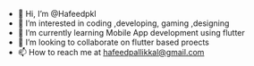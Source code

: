 - 👋 Hi, I’m @Hafeedpkl
- 👀 I’m interested in coding ,developing, gaming ,designing
- 🌱 I’m currently learning Mobile App development using flutter
- 💞️ I’m looking to collaborate on flutter based proects
- 📫 How to reach me at hafeedpallikkal@gmail.com

<!---
Hafeedpkl/Hafeedpkl is a ✨ special ✨ repository because its `README.md` (this file) appears on your GitHub profile.
You can click the Preview link to take a look at your changes.
--->
